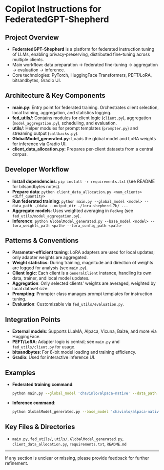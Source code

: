 # Copilot Instructions for FederatedGPT-Shepherd

## Project Overview
- **FederatedGPT-Shepherd** is a platform for federated instruction tuning of LLMs, enabling privacy-preserving, distributed fine-tuning across multiple clients.
- Main workflow: data preparation → federated fine-tuning → aggregation → evaluation → inference.
- Core technologies: PyTorch, HuggingFace Transformers, PEFT/LoRA, bitsandbytes, Gradio UI.

## Architecture & Key Components
- **main.py**: Entry point for federated training. Orchestrates client selection, local training, aggregation, and statistics logging.
- **fed_utils/**: Contains modules for client logic (`client.py`), aggregation (`model_aggregation.py`), scheduling, and evaluation.
- **utils/**: Helper modules for prompt templates (`prompter.py`) and streaming output (`callbacks.py`).
- **GlobalModel_generated.py**: Loads the global model and LoRA weights for inference via Gradio UI.
- **client_data_allocation.py**: Prepares per-client datasets from a central corpus.

## Developer Workflow
- **Install dependencies**: `pip install -r requirements.txt` (see README for bitsandbytes notes).
- **Prepare data**: `python client_data_allocation.py <num_clients> <diff_quantity>`
- **Run federated training**: `python main.py --global_model <model> --data_path ./data --output_dir ./lora-shepherd-7b/ ...`
- **Aggregate models**: Uses weighted averaging in `FedAvg` (see `fed_utils/model_aggregation.py`).
- **Inference**: `python GlobalModel_generated.py --base_model <model> --lora_weights_path <path> --lora_config_path <path>`

## Patterns & Conventions
- **Parameter-efficient tuning**: LoRA adapters are used for local updates; only adapter weights are aggregated.
- **Weight statistics**: During training, magnitude and direction of weights are logged for analysis (see `main.py`).
- **Client logic**: Each client is a `GeneralClient` instance, handling its own data, trainer, and local model updates.
- **Aggregation**: Only selected clients' weights are averaged, weighted by local dataset size.
- **Prompting**: Prompter class manages prompt templates for instruction tuning.
- **Evaluation**: Customizable via `fed_utils/evaluation.py`.

## Integration Points
- **External models**: Supports LLaMA, Alpaca, Vicuna, Baize, and more via HuggingFace.
- **PEFT/LoRA**: Adapter logic is central; see `main.py` and `fed_utils/client.py` for usage.
- **bitsandbytes**: For 8-bit model loading and training efficiency.
- **Gradio**: Used for interactive inference UI.

## Examples
- **Federated training command**:
  ```bash
  python main.py --global_model 'chavinlo/alpaca-native' --data_path ./data --output_dir ./lora-shepherd-7b/ --num_communication_rounds 10 --num_clients 10 --train_on_inputs --group_by_length
  ```
- **Inference command**:
  ```bash
  python GlobalModel_generated.py --base_model 'chavinlo/alpaca-native' --lora_weights_path /output/path/to/lora_weights --lora_config_path /output/path/to/lora_config
  ```

## Key Files & Directories
- `main.py`, `fed_utils/`, `utils/`, `GlobalModel_generated.py`, `client_data_allocation.py`, `requirements.txt`, `README.md`

---
If any section is unclear or missing, please provide feedback for further refinement.
